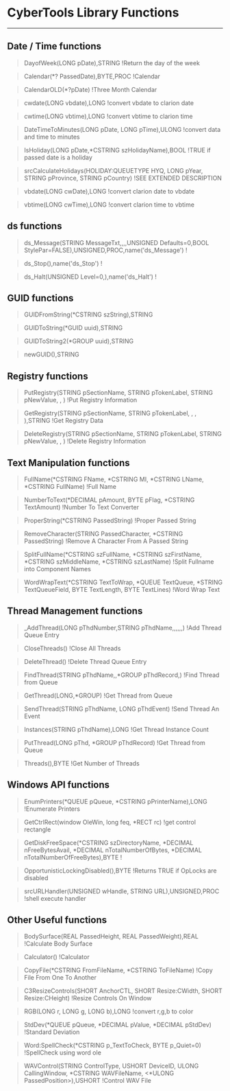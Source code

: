 # CyberTools Library Functions #


----------


## Date / Time functions
>DayofWeek(LONG pDate),STRING                                                            !Return the day of the week

>Calendar(*? PassedDate),BYTE,PROC                                                       !Calendar

>CalendarOLD(*?pDate)                                                                   !Three Month Calendar

>cwdate(LONG vbdate),LONG                                                                !convert vbdate to clarion date

>cwtime(LONG vbtime),LONG                                                                !convert vbtime to clarion time

>DateTimeToMinutes(LONG pDate, LONG pTime),ULONG                                         !convert data and time to minutes

>IsHoliday(LONG pDate,*CSTRING szHolidayName),BOOL                                       !TRUE if passed date is a holiday

>srcCalculateHolidays(HOLIDAY:QUEUETYPE HYQ, LONG pYear, STRING pProvince, STRING pCountry)   !SEE EXTENDED DESCRIPTION

>vbdate(LONG cwDate),LONG                                                                !convert clarion date to vbdate

>vbtime(LONG cwTime),LONG                                                                !convert clarion time to vbtime

## ds functions ##

>ds\_Message(STRING MessageTxt,<STRING HeadingTxt>,<STRING IconSent>,<STRING ButtonsPar>,UNSIGNED Defaults=0,BOOL StylePar=FALSE),UNSIGNED,PROC,name('ds_Message')   !

>ds\_Stop(<string StopText>),name('ds_Stop')                                              !

>ds_Halt(UNSIGNED Level=0,<STRING HaltText>),name('ds\_Halt')                             !

## GUID functions

>GUIDFromString(*CSTRING szString),STRING

>GUIDToString(*GUID uuid),STRING

>GUIDToString2(*GROUP uuid),STRING

>newGUID(),STRING

## Registry functions

>PutRegistry(STRING pSectionName, STRING pTokenLabel, STRING pNewValue, <STRING pFileName>, <STRING pUserName>)                      !Put Registry Information

>GetRegistry(STRING pSectionName, STRING pTokenLabel, <STRING pDefaultValue>, <STRING pDummyParameter>, <STRING pUserName>),STRING   !Get Registry Data

>DeleteRegistry(STRING pSectionName, STRING pTokenLabel, STRING pNewValue, <STRING pFileName>, <STRING pUserName>)                   !Delete Registry Information


## Text Manipulation functions

>FullName(*CSTRING FName, *CSTRING MI, *CSTRING LName, *CSTRING FullName)                !Full Name

>NumberToText(*DECIMAL pAmount, BYTE pFlag, *CSTRING TextAmount)                         !Number To Text Converter

>ProperString(*CSTRING PassedString)                                                     !Proper Passed String

>RemoveCharacter(STRING PassedCharacter, *CSTRING PassedString)                          !Remove A Character From A Passed String

>SplitFullName(*CSTRING szFullName, *CSTRING szFirstName, *CSTRING szMiddleName, *CSTRING szLastName)                        !Split Fullname into Component Names

>WordWrapText(*CSTRING TextToWrap, *QUEUE TextQueue, *STRING TextQueueField, BYTE TextLength, BYTE TextLines)                !Word Wrap Text

## Thread Management functions

>_AddThread(LONG pThdNumber,STRING pThdName,<LONG pThdMaxInstance>,<LONG pThdParam1>,<LONG pThdParam2>,<LONG pThdParam3>,<LONG pThdParam4>,<STRING pThdBuffer>)   !Add Thread Queue Entry

>CloseThreads()                                                                          !Close All Threads

>DeleteThread()                                                                          !Delete Thread Queue Entry

>FindThread(STRING pThdName,<LONG pThdInstance>,*GROUP pThdRecord,<STRING pThdOrdinal>)  !Find Thread from Queue

>GetThread(LONG,*GROUP)                                                                  !Get Thread from Queue

>SendThread(STRING pThdName, LONG pThdEvent)                                             !Send Thread An Event

>Instances(STRING pThdName),LONG                                                         !Get Thread Instance Count

>PutThread(LONG pThd, *GROUP pThdRecord)                                                 !Get Thread from Queue

>Threads(),BYTE                                                                          !Get Number of Threads

## Windows API functions

>EnumPrinters(*QUEUE pQueue, *CSTRING pPrinterName),LONG                                 !Enumerate Printers

>GetCtrlRect(window OleWin, long feq, *RECT rc)                                          !get control rectangle

>GetDiskFreeSpace(*CSTRING szDirectoryName, *DECIMAL nFreeBytesAvail, *DECIMAL nTotalNumberOfBytes, *DECIMAL nTotalNumberOfFreeBytes),BYTE   !

>OpportunisticLockingDisabled(),BYTE                                                     !Returns TRUE if OpLocks are disabled

>srcURLHandler(UNSIGNED wHandle, STRING URL),UNSIGNED,PROC                               !shell execute handler


## Other Useful functions

>BodySurface(REAL PassedHeight, REAL PassedWeight),REAL                                  !Calculate Body Surface

>Calculator()                                                                            !Calculator

>CopyFile(*CSTRING FromFileName, *CSTRING ToFileName)                                    !Copy File From One To Another

>C3ResizeControls(SHORT AnchorCTL, SHORT Resize:CWidth, SHORT Resize:CHeight)            !Resize Controls On Window

>RGB(LONG r, LONG g, LONG b),LONG                                                        !convert r,g,b to color

>StdDev(*QUEUE pQueue, *DECIMAL pValue, *DECIMAL pStdDev)                                !Standard Deviation

>Word:SpellCheck(*CSTRING p\_TextToCheck, BYTE p_Quiet=0)                                 !SpellCheck using word ole


>WAVControl(STRING ControlType, USHORT DeviceID, ULONG CallingWindow, \*CSTRING WAVFileName, <*ULONG PassedPosition>),USHORT  !Control WAV File

